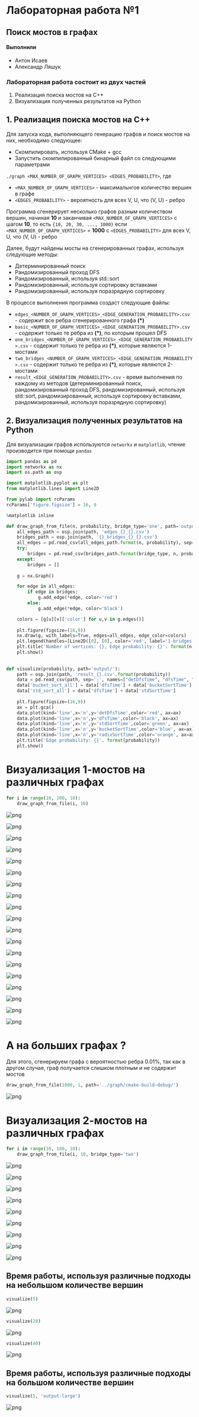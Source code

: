 # Лабораторная работа №1

## Поиск мостов в графах

#### Выполнили

- Антон Исаев
- Александр Ляшук

### Лабораторная работа состоит из двух частей

1. Реализация поиска мостов на C++
2. Визуализация полученных результатов на Python

## 1. Реализация поиска мостов на C++

Для запуска кода, выполняющего генерацию графов и поиск мостов на них, необходимо следующее:

- Скомпилировать, используя CMake + gcc
- Запустить скомпилированный бинарный файл со следующими параметрами

`./graph <MAX_NUMBER_OF_GRAPH_VERTICES> <EDGES_PROBABILITY>`, где

- `<MAX_NUMBER_OF_GRAPH_VERTICES>` - максимальнгое количество вершин в графе
- `<EDGES_PROBABILITY>` - вероятность для всех V, U, что (V, U) - ребро

Программа сгенерирует несколько графов разным количеством вершин, начиная **10** и заканчивая `<MAX_NUMBER_OF_GRAPH_VERTICES>` с шагом **10**, то есть `{10, 20, 30, ..., 1000}` если `<MAX_NUMBER_OF_GRAPH_VERTICES>` = **1000** с `<EDGES_PROBABILITY>` для всех V, U, что (V, U) - ребро

Далее, будут найдены мосты на сгенерированных графах, используя следующие методы:

- Детерминированный поиск
- Рандомизированный проход DFS
- Рандомизированный, используя std::sort
- Рандомизированный, используя сортировку вставками
- Рандомизированный, используя поразрядную сортировку

В процессе выполнения программа создаст следующие файлы: 

- `edges_<NUMBER_OF_GRAPH_VERTICES>_<EDGE_GENERATION_PROBABILITY>.csv` - содержит все ребра сгенерированного графа **(\*)**
- `basic_<NUMBER_OF_GRAPH_VERTICES>_<EDGE_GENERATION_PROBABILITY>.csv` - содержит только те ребра из **(\*)**, по которым прошел DFS
- `one_bridges_<NUMBER_OF_GRAPH_VERTICES>_<EDGE_GENERATION_PROBABILITY>.csv` - содержит только те ребра из **(\*)**, которые являются 1-мостами
- `two_bridges_<NUMBER_OF_GRAPH_VERTICES>_<EDGE_GENERATION_PROBABILITY>.csv` - содержит только те ребра из **(\*)**, которые являются 2-мостами
- `result_<EDGE_GENERATION_PROBABILITY>.csv` - время выполнения по каждому из методов (детерминированный поиск, рандомизированный проход DFS, рандомизированный, используя std::sort, рандомизированный, используя сортировку вставками, рандомизированный, используя поразрядную сортировку)

## 2. Визуализация полученных результатов на Python

Для визуализации графов используются `networkx` и `matplotlib`, чтение производится при помощи `pandas`


```python
import pandas as pd
import networkx as nx
import os.path as osp

import matplotlib.pyplot as plt
from matplotlib.lines import Line2D

from pylab import rcParams
rcParams['figure.figsize'] = 16, 9

%matplotlib inline

def draw_graph_from_file(n, probability, bridge_type='one', path='output/'):
    all_edges_path = osp.join(path, 'edges_{}_{}.csv')
    bridges_path = osp.join(path, '{}_bridges_{}_{}.csv')
    all_edges = pd.read_csv(all_edges_path.format(n, probability), sep=';', header=None).values.tolist()
    try:
        bridges = pd.read_csv(bridges_path.format(bridge_type, n, probability), sep=';', header=None).values.tolist()
    except:
        bridges = []
        
    g = nx.Graph()

    for edge in all_edges:
        if edge in bridges:
            g.add_edge(*edge, color='red')
        else:
            g.add_edge(*edge, color='black')

    colors = [g[u][v]['color'] for u,v in g.edges()]
        
    plt.figure(figsize=(16,9)) 
    nx.draw(g, with_labels=True, edges=all_edges, edge_color=colors)
    plt.legend(handles=[Line2D([0], [0], color='red', label='1-bridges'), Line2D([0], [0], color='black', label='Other edges')])
    plt.title('Number of vertices: {}, Edge probability: {}'. format(n, probability))
    plt.show()
    
    
def visualize(probability, path='output/'):   
    path = osp.join(path, 'result_{}.csv'.format(probability))
    data = pd.read_csv(path, sep=';', names=["detDfsTime", "dfsTime", "stdSortTime", "bucketSortTime", "radixSortTime", "n"])
    data['bucket_sort_all'] = data['dfsTime'] + data['bucketSortTime']
    data['std_sort_all'] = data['dfsTime'] + data['stdSortTime']
    
    plt.figure(figsize=(16,9)) 
    ax = plt.gca()
    data.plot(kind='line',x='n',y='detDfsTime',color='red', ax=ax)
    data.plot(kind='line',x='n',y='dfsTime',color='black', ax=ax)
    data.plot(kind='line',x='n',y='stdSortTime',color='green', ax=ax)
    data.plot(kind='line',x='n',y='bucketSortTime',color='blue', ax=ax)
    data.plot(kind='line',x='n',y='radixSortTime',color='orange', ax=ax)
    plt.title('Edge probability: {}'. format(probability))
    plt.show()
```


# Визуализация 1-мостов на различных графах


```python
for i in range(10, 200, 10):
    draw_graph_from_file(i, 10)
```


![png](notebook/output_4_0.png)



![png](notebook/output_4_1.png)



![png](notebook/output_4_2.png)



![png](notebook/output_4_3.png)



![png](notebook/output_4_4.png)



![png](notebook/output_4_5.png)



![png](notebook/output_4_6.png)



![png](notebook/output_4_7.png)



![png](notebook/output_4_8.png)



![png](notebook/output_4_9.png)



![png](notebook/output_4_10.png)



![png](notebook/output_4_11.png)



![png](notebook/output_4_12.png)



![png](notebook/output_4_13.png)



![png](notebook/output_4_14.png)



![png](notebook/output_4_15.png)



![png](notebook/output_4_16.png)



![png](notebook/output_4_17.png)



![png](notebook/output_4_18.png)


# А на больших графах ?

Для этого, сгенерируем графа с вероятностью ребра 0.01%, так как в другом случае, граф получается слишком плотным и не содержит мостов


```python
draw_graph_from_file(1000, 1, path='../graph/cmake-build-debug/')
```


![png](notebook/output_6_0.png)


# Визуализация 2-мостов на различных графах


```python
for i in range(10, 100, 10):
    draw_graph_from_file(i, 10, bridge_type='two')
```


![png](notebook/output_8_0.png)



![png](notebook/output_8_1.png)



![png](notebook/output_8_2.png)



![png](notebook/output_8_3.png)



![png](notebook/output_8_4.png)



![png](notebook/output_8_5.png)



![png](notebook/output_8_6.png)



![png](notebook/output_8_7.png)



![png](notebook/output_8_8.png)


## Время работы, используя различные подходы на небольшом количестве вершин


```python
visualize(5)
```


![png](notebook/output_10_0.png)



```python
visualize(20)
```


![png](notebook/output_11_0.png)



```python
visualize(40)
```


![png](notebook/output_10_0.png)


## Время работы, используя различные подходы на большом количестве вершин


```python
visualize(5, 'output-large')
```

![png](notebook/output_14_0.png)
